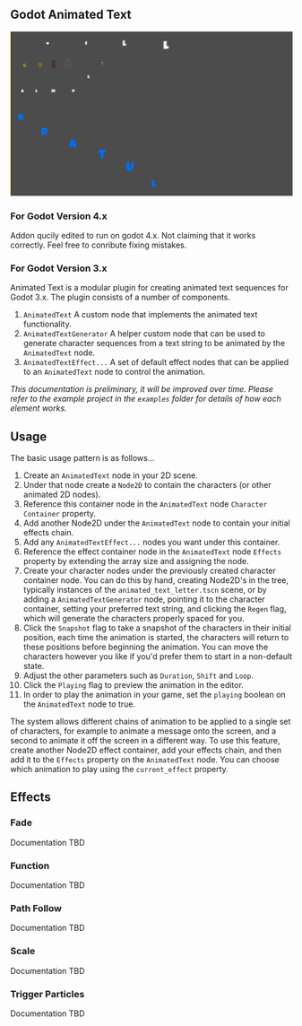 ## Godot Animated Text

![show](animated_text.gif)

### For Godot Version 4.x

Addon qucily edited to run on godot 4.x.
Not claiming that it works correctly. Feel free to conribute fixing mistakes.

### For Godot Version 3.x

Animated Text is a modular plugin for creating animated text
sequences for Godot 3.x. The plugin consists of a number of 
components.

1. ```AnimatedText``` A custom node that implements the animated
text functionality.
2. ```AnimatedTextGenerator``` A helper custom node that can be
used to generate character sequences from a text string to be
animated by the ```AnimatedText``` node.
3. ```AnimatedTextEffect...``` A set of default effect nodes that
can be applied to an ```AnimatedText``` node to control the
animation.

_This documentation is preliminary, it will be improved over time._
_Please refer to the example project in the `examples` folder for details of how each element works._

## Usage

The basic usage pattern is as follows...

1. Create an ```AnimatedText``` node in your 2D scene.
2. Under that node create a ```Node2D``` to contain the characters (or other animated 2D nodes).
3. Reference this container node in the ```AnimatedText``` node `Character Container` property.
4. Add another Node2D under the ```AnimatedText``` node to contain your initial effects chain.
5. Add any ```AnimatedTextEffect...``` nodes you want under this container.
6. Reference the effect container node in the ```AnimatedText``` node `Effects` property by
extending the array size and assigning the node.
7. Create your character nodes under the previously created character container node. You can
do this by hand, creating Node2D's in the tree, typically instances of the `animated_text_letter.tscn`
scene, or by adding a ```AnimatedTextGenerator``` node, pointing it to the character container,
setting your preferred text string, and clicking the `Regen` flag, which will generate the characters
properly spaced for you.
8. Click the `Snapshot` flag to take a snapshot of the characters in their initial position, each time
the animation is started, the characters will return to these positions before beginning the animation.
You can move the characters however you like if you'd prefer them to start in a non-default state.
9. Adjust the other parameters such as `Duration`, `Shift` and `Loop`.
10. Click the `Playing` flag to preview the animation in the editor.
11. In order to play the animation in your game, set the `playing` boolean on the ```AnimatedText```
node to true.

The system allows different chains of animation to be applied to a single set of characters, for example
to animate a message onto the screen, and a second to animate it off the screen in a different way. To
use this feature, create another Node2D effect container, add your effects chain, and then add it to the
`Effects` property on the ```AnimatedText``` node. You can choose which animation to play using the
`current_effect` property.

## Effects

### Fade
Documentation TBD

### Function
Documentation TBD

### Path Follow
Documentation TBD

### Scale
Documentation TBD

### Trigger Particles
Documentation TBD
